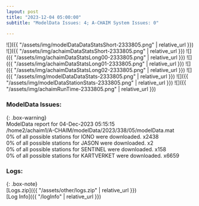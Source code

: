 ```yaml
---
layout: post
title: "2023-12-04 05:00:00"
subtitle: "ModelData Issues: 4; A-CHAIM System Issues: 0"

---
```


![]({{ "/assets/img/modelDataDataStatsShort-2333805.png" | relative_url }})
![]({{ "/assets/img/achaimDataStatsShort-2333805.png" | relative_url }})
![]({{ "/assets/img/achaimDataStatsLong00-2333805.png" | relative_url }})
![]({{ "/assets/img/achaimDataStatsLong01-2333805.png" | relative_url }})
![]({{ "/assets/img/achaimDataStatsLong02-2333805.png" | relative_url }})
![]({{ "/assets/img/modelDataDataStats-2333805.png" | relative_url }})
![]({{ "/assets/img/modelDataStationStats-2333805.png" | relative_url }})
![]({{ "/assets/img/achaimRunTime-2333805.png" | relative_url }})


### ModelData Issues:  
  
{: .box-warning}  
 ModelData report for 04-Dec-2023 05:15:15   
 /home2/achaim1/A-CHAIM/modelData/2023/338/05/modelData.mat   
 0% of all possible stations for IONO were downloaded. x2438   
 0% of all possible stations for JASON were downloaded. x2   
 0% of all possible stations for SENTINEL were downloaded. x158   
 0% of all possible stations for KARTVERKET were downloaded. x6659   
  


### Logs:  
  
{: .box-note}  
[Logs.zip]({{ "/assets/other/logs.zip" | relative_url }})  
[Log Info]({{ "/logInfo" | relative_url }})  
